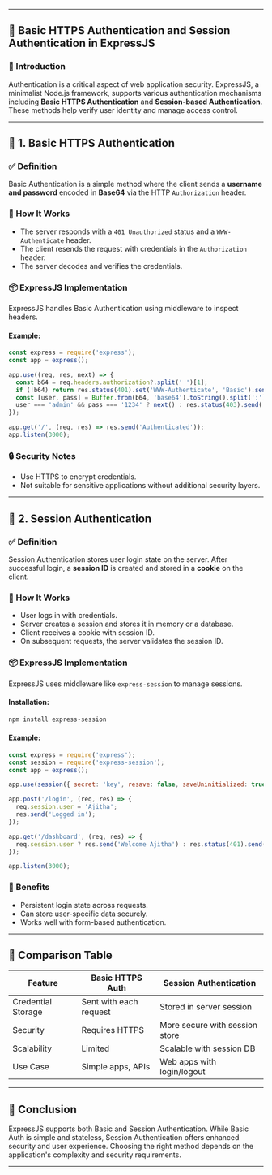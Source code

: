 
---

## 🔐 Basic HTTPS Authentication and Session Authentication in ExpressJS

### 🔹 Introduction
Authentication is a critical aspect of web application security. ExpressJS, a minimalist Node.js framework, supports various authentication mechanisms including **Basic HTTPS Authentication** and **Session-based Authentication**. These methods help verify user identity and manage access control.

---

## 🔸 1. Basic HTTPS Authentication

### ✅ Definition
Basic Authentication is a simple method where the client sends a **username and password** encoded in **Base64** via the HTTP `Authorization` header.

### 🔧 How It Works
- The server responds with a `401 Unauthorized` status and a `WWW-Authenticate` header.
- The client resends the request with credentials in the `Authorization` header.
- The server decodes and verifies the credentials.

### 📦 ExpressJS Implementation
ExpressJS handles Basic Authentication using middleware to inspect headers.

#### Example:
```javascript
const express = require('express');
const app = express();

app.use((req, res, next) => {
  const b64 = req.headers.authorization?.split(' ')[1];
  if (!b64) return res.status(401).set('WWW-Authenticate', 'Basic').send('Auth required');
  const [user, pass] = Buffer.from(b64, 'base64').toString().split(':');
  user === 'admin' && pass === '1234' ? next() : res.status(403).send('Forbidden');
});

app.get('/', (req, res) => res.send('Authenticated'));
app.listen(3000);
```

### 🔒 Security Notes
- Use HTTPS to encrypt credentials.
- Not suitable for sensitive applications without additional security layers.

---

## 🔸 2. Session Authentication

### ✅ Definition
Session Authentication stores user login state on the server. After successful login, a **session ID** is created and stored in a **cookie** on the client.

### 🔧 How It Works
- User logs in with credentials.
- Server creates a session and stores it in memory or a database.
- Client receives a cookie with session ID.
- On subsequent requests, the server validates the session ID.

### 📦 ExpressJS Implementation
ExpressJS uses middleware like `express-session` to manage sessions.

#### Installation:
```bash
npm install express-session
```

#### Example:
```javascript
const express = require('express');
const session = require('express-session');
const app = express();

app.use(session({ secret: 'key', resave: false, saveUninitialized: true }));

app.post('/login', (req, res) => {
  req.session.user = 'Ajitha';
  res.send('Logged in');
});

app.get('/dashboard', (req, res) => {
  req.session.user ? res.send('Welcome Ajitha') : res.status(401).send('Login first');
});

app.listen(3000);
```

### 🧠 Benefits
- Persistent login state across requests.
- Can store user-specific data securely.
- Works well with form-based authentication.

---

## 🔸 Comparison Table

| Feature                  | Basic HTTPS Auth         | Session Authentication         |
|--------------------------|--------------------------|--------------------------------|
| Credential Storage       | Sent with each request   | Stored in server session       |
| Security                 | Requires HTTPS            | More secure with session store |
| Scalability              | Limited                  | Scalable with session DB       |
| Use Case                | Simple apps, APIs        | Web apps with login/logout     |

---

## 🔸 Conclusion
ExpressJS supports both Basic and Session Authentication. While Basic Auth is simple and stateless, Session Authentication offers enhanced security and user experience. Choosing the right method depends on the application's complexity and security requirements.

---
